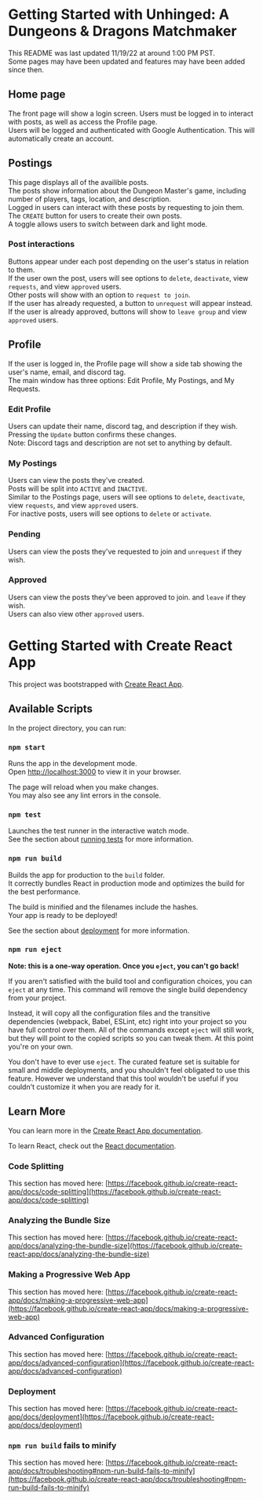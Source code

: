 # Getting Started with Unhinged: A Dungeons & Dragons Matchmaker

This README was last updated 11/19/22 at around 1:00 PM PST. \
Some pages may have been updated and features may have been added since then.

## Home page

The front page will show a login screen. Users must be logged in to interact with posts, as well as access the Profile page. \
Users will be logged and authenticated with Google Authentication. This will automatically create an account.

## Postings

This page displays all of the availible posts. \
The posts show information about the Dungeon Master's game, including number of players, tags, location, and description. \
Logged in users can interact with these posts by requesting to join them. \
The `CREATE` button for users to create their own posts. \
A toggle allows users to switch between dark and light mode.

### Post interactions

Buttons appear under each post depending on the user's status in relation to them. \
If the user own the post, users will see options to `delete`, `deactivate`, view `requests`, and view `approved` users. \
Other posts will show with an option to `request to join`. \
If the user has already requested, a button to `unrequest` will appear instead. \
If the user is already approved, buttons will show to `leave group` and view `approved` users.

## Profile

If the user is logged in, the Profile page will show a side tab showing the user's name, email, and discord tag. \
The main window has three options: Edit Profile, My Postings, and My Requests.

### Edit Profile

Users can update their name, discord tag, and description if they wish. Pressing the `Update` button confirms these changes. \
Note: Discord tags and description are not set to anything by default.

### My Postings

Users can view the posts they've created. \
Posts will be split into `ACTIVE` and `INACTIVE`. \
Similar to the Postings page, users will see options to `delete`, `deactivate`, view `requests`, and view `approved` users. \
For inactive posts, users will see options to `delete` or `activate`.

### Pending

Users can view the posts they've requested to join and `unrequest` if they wish.

### Approved

Users can view the posts they've been approved to join. and `leave` if they wish. \
Users can also view other `approved` users.

# Getting Started with Create React App

This project was bootstrapped with [Create React App](https://github.com/facebook/create-react-app).

## Available Scripts

In the project directory, you can run:

### `npm start`

Runs the app in the development mode.\
Open [http://localhost:3000](http://localhost:3000) to view it in your browser.

The page will reload when you make changes.\
You may also see any lint errors in the console.

### `npm test`

Launches the test runner in the interactive watch mode.\
See the section about [running tests](https://facebook.github.io/create-react-app/docs/running-tests) for more information.

### `npm run build`

Builds the app for production to the `build` folder.\
It correctly bundles React in production mode and optimizes the build for the best performance.

The build is minified and the filenames include the hashes.\
Your app is ready to be deployed!

See the section about [deployment](https://facebook.github.io/create-react-app/docs/deployment) for more information.

### `npm run eject`

**Note: this is a one-way operation. Once you `eject`, you can't go back!**

If you aren't satisfied with the build tool and configuration choices, you can `eject` at any time. This command will remove the single build dependency from your project.

Instead, it will copy all the configuration files and the transitive dependencies (webpack, Babel, ESLint, etc) right into your project so you have full control over them. All of the commands except `eject` will still work, but they will point to the copied scripts so you can tweak them. At this point you're on your own.

You don't have to ever use `eject`. The curated feature set is suitable for small and middle deployments, and you shouldn't feel obligated to use this feature. However we understand that this tool wouldn't be useful if you couldn't customize it when you are ready for it.

## Learn More

You can learn more in the [Create React App documentation](https://facebook.github.io/create-react-app/docs/getting-started).

To learn React, check out the [React documentation](https://reactjs.org/).

### Code Splitting

This section has moved here: [https://facebook.github.io/create-react-app/docs/code-splitting](https://facebook.github.io/create-react-app/docs/code-splitting)

### Analyzing the Bundle Size

This section has moved here: [https://facebook.github.io/create-react-app/docs/analyzing-the-bundle-size](https://facebook.github.io/create-react-app/docs/analyzing-the-bundle-size)

### Making a Progressive Web App

This section has moved here: [https://facebook.github.io/create-react-app/docs/making-a-progressive-web-app](https://facebook.github.io/create-react-app/docs/making-a-progressive-web-app)

### Advanced Configuration

This section has moved here: [https://facebook.github.io/create-react-app/docs/advanced-configuration](https://facebook.github.io/create-react-app/docs/advanced-configuration)

### Deployment

This section has moved here: [https://facebook.github.io/create-react-app/docs/deployment](https://facebook.github.io/create-react-app/docs/deployment)

### `npm run build` fails to minify

This section has moved here: [https://facebook.github.io/create-react-app/docs/troubleshooting#npm-run-build-fails-to-minify](https://facebook.github.io/create-react-app/docs/troubleshooting#npm-run-build-fails-to-minify)
